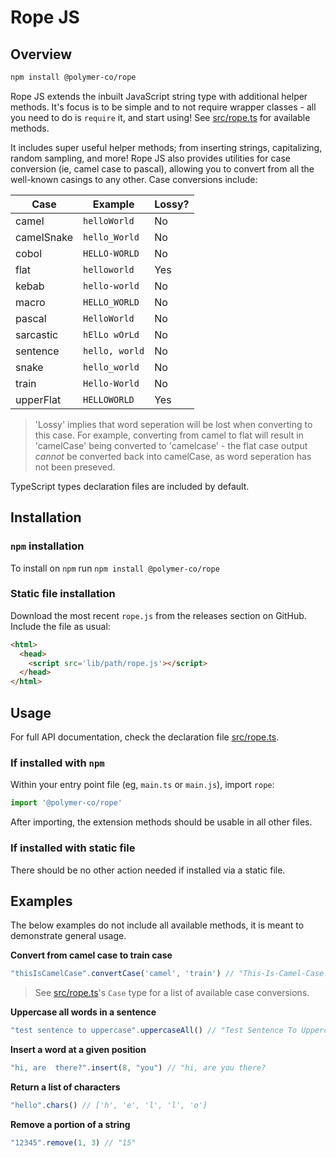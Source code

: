 # Rope JS

## Overview

```bash
npm install @polymer-co/rope
```

Rope JS extends the inbuilt JavaScript string type with additional helper methods. It's focus is to be simple and to not require wrapper classes - all you need to do is `require` it, and start using! See [src/rope.ts](src/rope.ts) for available methods.

It includes super useful helper methods; from inserting strings, capitalizing, random sampling, and more! Rope JS also provides utilities for case conversion (ie, camel case to pascal), allowing you to convert from all the well-known casings to any other. Case conversions include:

| Case | Example | Lossy? |
| - | - | - |
| camel | `helloWorld` | No |
| camelSnake | `hello_World` | No |
| cobol | `HELLO-WORLD` | No |
| flat | `helloworld` | Yes |
| kebab | `hello-world` | No |
| macro | `HELLO_WORLD` | No |
| pascal | `HelloWorld` | No |
| sarcastic| `hElLo wOrLd` | No |
| sentence | `hello, world` | No |
| snake | `hello_world` | No |
| train | `Hello-World` | No |
| upperFlat  | `HELLOWORLD` | Yes |

> 'Lossy' implies that word seperation will be lost when converting to this case. For example, converting from camel to flat will result in 'camelCase' being converted to 'camelcase' - the flat case output _cannot_ be converted back into camelCase, as word seperation has not been preseved.

TypeScript types declaration files are included by default.

## Installation

### `npm` installation

To install on `npm` run `npm install @polymer-co/rope`

### Static file installation

Download the most recent `rope.js` from the releases section on GitHub. Include the file as usual:

```html
<html>
  <head>
    <script src='lib/path/rope.js'></script>
  </head>
</html>
```

## Usage

For full API documentation, check the declaration file [src/rope.ts](src/rope.ts).

### If installed with `npm`

Within your entry point file (eg, `main.ts` or `main.js`), import `rope`:

```typescript
import '@polymer-co/rope'
```

After importing, the extension methods should be usable in all other files.

### If installed with static file

There should be no other action needed if installed via a static file.

## Examples

The below examples do not include all available methods, it is meant to demonstrate general usage.

**Convert from camel case to train case**
```typescript
"thisIsCamelCase".convertCase('camel', 'train') // "This-Is-Camel-Case
```
> See [src/rope.ts](src/rope.ts)'s `Case` type for a list of available case conversions.

**Uppercase all words in a sentence**
```typescript
"test sentence to uppercase".uppercaseAll() // "Test Sentence To Uppercase"
```

**Insert a word at a given position**
```typescript
"hi, are  there?".insert(8, "you") // "hi, are you there?
```

**Return a list of characters**
```typescript
"hello".chars() // ['h', 'e', 'l', 'l', 'o']
```

**Remove a portion of a string**
```typescript
"12345".remove(1, 3) // "15"
```


